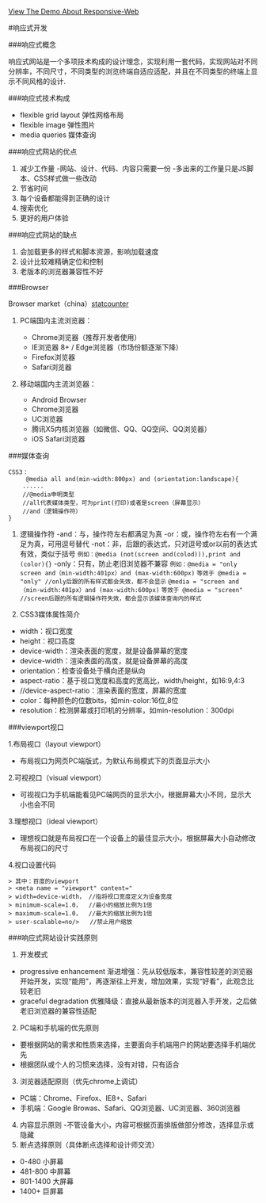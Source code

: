 
[View The Demo About Responsive-Web  ](http://gcelaor.github.io/Responsive-Web/index.html)


#响应式开发

###响应式概念

响应式网站是一个多项技术构成的设计理念，实现利用一套代码，实现网站对不同分辨率，不同尺寸，不同类型的浏览终端自适应适配，并且在不同类型的终端上显示不同风格的设计.

###响应式技术构成

- flexible grid layout 弹性网格布局
- flexible image 弹性图片
- media queries 媒体查询

###响应式网站的优点

1. 减少工作量
   -网站、设计、代码、内容只需要一份
   -多出来的工作量只是JS脚本、CSS样式做一些改动
2. 节省时间
3. 每个设备都能得到正确的设计
4. 搜索优化
5. 更好的用户体验

###响应式网站的缺点

1. 会加载更多的样式和脚本资源，影响加载速度
2. 设计比较难精确定位和控制
3. 老版本的浏览器兼容性不好

###Browser

Browser market（china）[statcounter](http://gs.statcounter.com) 

1. PC端国内主流浏览器：

   - Chrome浏览器（推荐开发者使用）
   - IE浏览器 8+ / Edge浏览器（市场份额逐渐下降）
   - Firefox浏览器
   - Safari浏览器
2. 移动端国内主流浏览器：

   - Android Browser
   - Chrome浏览器
   - UC浏览器
   - 腾讯X5内核浏览器（如微信、QQ、QQ空间、QQ浏览器）
   - iOS Safari浏览器

###媒体查询

```
CSS3：
     @media all and(min-width:800px) and (orientation:landscape){
    ......
    //@media申明类型
    //all代表媒体类型，可为print(打印)或者是screen（屏幕显示）
    //and（逻辑操作符）
}
```

1. 逻辑操作符
 -and：与，操作符左右都满足为真
 -or：或，操作符左右有一个满足为真，可用逗号替代
 -not：非，后跟的表达式，只对逗号或or以前的表达式有效，类似于括号
    `例如：@media (not(screen and(colod))),print and (color){}`
 -only：只有，防止老旧浏览器不兼容
    `例如：@media = "only screen and（min-width:401px）and (max-width:600px)`
    `等效于 @media = "only" //only后跟的所有样式都会失效，都不会显示`
    `@media = "screen and（min-width:401px）and (max-width:600px)`
    `等效于 @media = "screen" //screen后跟的所有逻辑操作符失效，都会显示该媒体查询内的样式`

2. CSS3媒体属性简介

- width：视口宽度
- height：视口高度
- device-width：渲染表面的宽度，就是设备屏幕的宽度
- device-width：渲染表面的高度，就是设备屏幕的高度
- orientation：检查设备处于横向还是纵向
- aspect-ratio：基于视口宽度和高度的宽高比，width/height，如16:9,4:3
- //device-aspect-ratio：渲染表面的宽度，屏幕的宽度
- color：每种颜色的位数bits，如min-color:16位,8位
- resolution：检测屏幕或打印机的分辨率，如min-resolution：300dpi


###viewport视口

1.布局视口（layout viewport）

 - 布局视口为网页PC端版式，为默认布局模式下的页面显示大小

2.可视视口（visual viewport）

 - 可视视口为手机端能看见PC端网页的显示大小，根据屏幕大小不同，显示大小也会不同

3.理想视口（ideal viewport）

 - 理想视口就是布局视口在一个设备上的最佳显示大小，根据屏幕大小自动修改布局视口的尺寸

4.视口设置代码

 ``` 
> 其中：百度的viewport
> <meta name = "viewport" content="
> width=device-width， //指将视口宽度定义为设备宽度
> minimum-scale=1.0，  //最小的缩放比例为1倍
> maximum-scale=1.0，  //最大的缩放比例为1倍
> user-scalable=no/>   //禁止用户缩放
 ```

###响应式网站设计实践原则

1. 开发模式
  - progressive enhancement 渐进增强：先从较低版本，兼容性较差的浏览器开始开发，实现“能用”，再逐渐往上开发，增加效果，实现“好看”，此观念比较老旧
  - graceful degradation 优雅降级：直接从最新版本的浏览器入手开发，之后做老旧浏览器的兼容性适配
2. PC端和手机端的优先原则
  - 要根据网站的需求和性质来选择，主要面向手机端用户的网站要选择手机端优先
  - 根据团队或个人的习惯来选择，没有对错，只有适合
3. 浏览器适配原则（优先chrome上调试）
  - PC端：Chrome、Firefox、IE8+、Safari
  - 手机端：Google Browas、Safari、QQ浏览器、UC浏览器、360浏览器
4. 内容显示原则
   -不管设备大小，内容可根据页面排版做部分修改，选择显示或隐藏
5. 断点选择原则（具体断点选择和设计师交流）
  - 0-480 小屏幕
  - 481-800 中屏幕
  - 801-1400 大屏幕
  - 1400+ 巨屏幕
